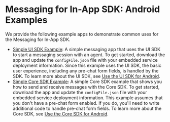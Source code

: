 # Messaging for In-App SDK: Android Examples

We provide the following example apps to demonstrate common uses for the Messaging for In-App SDK.

- [Simple UI SDK Example](./MessagingBasicExample/): A simple messaging app that uses the UI SDK to start a messaging session with an agent. To get started, download the app and update the `configFile.json` file with your embedded service deployment information. Since this example uses the UI SDK, the basic user experience, including any pre-chat form fields, is handled by the SDK. To learn more about the UI SDK, see [Use the UI SDK for Android](https://developer.salesforce.com/docs/service/messaging-in-app/guide/android-ui-sdk.html).
- [Simple Core SDK Example](./MessagingCoreExample/): A simple Core SDK example that shows you how to send and receive messages with the Core SDK. To get started, download the app and update the `configFile.json` file with your embedded service deployment information. This example assumes that you don't have a pre-chat form enabled. If you do, you'll need to write additional code to handle pre-chat form fields. To learn more about the Core SDK, see [Use the Core SDK for Android](https://developer.salesforce.com/docs/service/messaging-in-app/guide/android-core-sdk.html).
